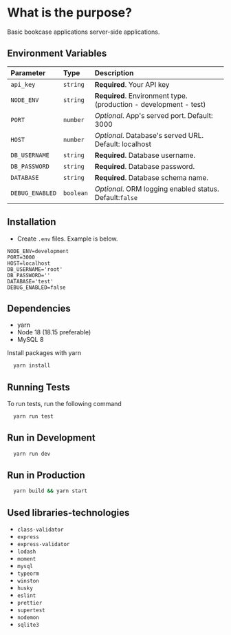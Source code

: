 # What is the purpose?

Basic bookcase applications server-side applications.

## Environment Variables

| Parameter       | Type      | Description                                                       |
|:----------------|:----------|:------------------------------------------------------------------|
| `api_key`       | `string`  | **Required**. Your API key                                        |
| `NODE_ENV`      | `string`  | **Required**. Environment type. (production - development - test) |
| `PORT`          | `number`  | *Optional*. App's served port. Default: 3000                      |
| `HOST`          | `number`  | *Optional*. Database's served URL. Default: localhost             |
| `DB_USERNAME`   | `string`  | **Required**. Database username.                                  |
| `DB_PASSWORD`   | `string`  | **Required**. Database password.                                  |
| `DATABASE`      | `string`  | **Required**. Database schema name.                               |
| `DEBUG_ENABLED` | `boolean` | *Optional*. ORM logging enabled status. Default:`false`           |

## Installation

- Create `.env` files. Example is below.

```env
NODE_ENV=development
PORT=3000
HOST=localhost
DB_USERNAME='root'
DB_PASSWORD=''
DATABASE='test'
DEBUG_ENABLED=false
```

## Dependencies
- yarn 
- Node 18 (18.15 preferable) 
- MySQL 8 

Install packages with yarn

```bash
  yarn install
```

## Running Tests

To run tests, run the following command

```bash
  yarn run test
```


## Run in Development

```bash
  yarn run dev
```

## Run in Production

```bash
  yarn build && yarn start
```

## Used libraries-technologies
- `class-validator`
- `express`
- `express-validator`
- `lodash`
- `moment`
- `mysql`
- `typeorm`
- `winston`
- `husky`
- `eslint`
- `prettier`
- `supertest`
- `nodemon`
- `sqlite3`
